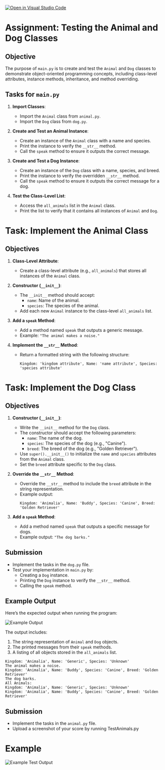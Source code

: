 [![Open in Visual Studio Code](https://classroom.github.com/assets/open-in-vscode-2e0aaae1b6195c2367325f4f02e2d04e9abb55f0b24a779b69b11b9e10269abc.svg)](https://classroom.github.com/online_ide?assignment_repo_id=17272713&assignment_repo_type=AssignmentRepo)
# Assignment: Testing the Animal and Dog Classes

## Objective
The purpose of `main.py` is to create and test the `Animal` and `Dog` classes to demonstrate object-oriented programming concepts, including class-level attributes, instance methods, inheritance, and method overriding.

## Tasks for `main.py`

1. **Import Classes**:
   - Import the `Animal` class from `animal.py`.
   - Import the `Dog` class from `dog.py`.

2. **Create and Test an Animal Instance**:
   - Create an instance of the `Animal` class with a name and species.
   - Print the instance to verify the `__str__` method.
   - Call the `speak` method to ensure it outputs the correct message.

3. **Create and Test a Dog Instance**:
   - Create an instance of the `Dog` class with a name, species, and breed.
   - Print the instance to verify the overridden `__str__` method.
   - Call the `speak` method to ensure it outputs the correct message for a dog.

4. **Test the Class-Level List**:
   - Access the `all_animals` list in the `Animal` class.
   - Print the list to verify that it contains all instances of `Animal` and `Dog`.


# Task: Implement the Animal Class

## Objectives
1. **Class-Level Attribute**:
   - Create a class-level attribute (e.g., `all_animals`) that stores all instances of the `Animal` class.

2. **Constructor (`__init__`)**:
   - The `__init__` method should accept:
     - `name`: Name of the animal.
     - `species`: The species of the animal.
   - Add each new `Animal` instance to the class-level `all_animals` list.

3. **Add a `speak` Method**:
   - Add a method named `speak` that outputs a generic message.
   - Example: `"The animal makes a noise."`

4. **Implement the `__str__` Method**:
   - Return a formatted string with the following structure:
     ```
     Kingdom: 'kingdom attribute', Name: 'name attribute', Species: 'species attribute'
     ```
# Task: Implement the Dog Class

## Objectives
1. **Constructor (`__init__`)**:
   - Write the `__init__` method for the `Dog` class.
   - The constructor should accept the following parameters:
     - `name`: The name of the dog.
     - `species`: The species of the dog (e.g., "Canine").
     - `breed`: The breed of the dog (e.g., "Golden Retriever").
   - Use `super().__init__()` to initialize the `name` and `species` attributes from the `Animal` class.
   - Set the `breed` attribute specific to the `Dog` class.

2. **Override the `__str__` Method**:
   - Override the `__str__` method to include the `breed` attribute in the string representation.
   - Example output:
     ```
     Kingdom: 'Animalia', Name: 'Buddy', Species: 'Canine', Breed: 'Golden Retriever'
     ```

3. **Add a `speak` Method**:
   - Add a method named `speak` that outputs a specific message for dogs.
   - Example output: `"The dog barks."`

## Submission
- Implement the tasks in the `dog.py` file.
- Test your implementation in `main.py` by:
  - Creating a `Dog` instance.
  - Printing the `Dog` instance to verify the `__str__` method.
  - Calling the `speak` method.


## Example Output

Here’s the expected output when running the program:

![Example Output](/images/output.png)

The output includes:
1. The string representation of `Animal` and `Dog` objects.
2. The printed messages from their `speak` methods.
3. A listing of all objects stored in the `all_animals` list.



```plaintext
Kingdom: 'Animalia', Name: 'Generic', Species: 'Unknown'
The animal makes a noise.
Kingdom: 'Animalia', Name: 'Buddy', Species: 'Canine', Breed: 'Golden Retriever'
The dog barks.
All Animals:
Kingdom: 'Animalia', Name: 'Generic', Species: 'Unknown'
Kingdom: 'Animalia', Name: 'Buddy', Species: 'Canine', Breed: 'Golden Retriever'
```



## Submission
- Implement the tasks in the `animal.py` file.
- Upload a screenshot of your score by running TestAnimals.py

# Example
![Example Test Output](/images/test_run.png)
